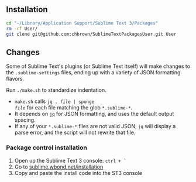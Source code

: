 ## Installation

```bash
cd "~/Library/Application Support/Sublime Text 3/Packages"
rm -rf User/
git clone git@github.com:chbrown/SublimeTextPackagesUser.git User
```


## Changes

Some of Sublime Text's plugins (or Sublime Text itself) will make changes to the `.sublime-settings` files,
ending up with a variety of JSON formatting flavors.

Run `./make.sh` to standardize indentation.

* `make.sh` calls <code>jq . <i>file</i> | sponge <i>file</i></code> for each file matching the glob `*.sublime-*`.
* It depends on [`jq`](http://stedolan.github.io/jq/) for JSON formatting, and uses the default output spacing.
* If any of your `*.sublime-*` files are not valid JSON, `jq` will display a parse error,
  and the script will not rewrite that file.


### Package control installation

1. Open up the Sublime Text 3 console: <code>ctrl + `</code>
2. Go to [sublime.wbond.net/installation](https://sublime.wbond.net/installation)
3. Copy and paste the install code into the ST3 console
